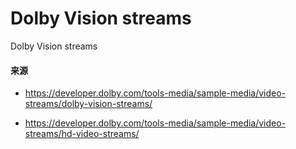 # Dolby Vision streams
Dolby Vision streams

#### 来源

- https://developer.dolby.com/tools-media/sample-media/video-streams/dolby-vision-streams/

- https://developer.dolby.com/tools-media/sample-media/video-streams/hd-video-streams/
